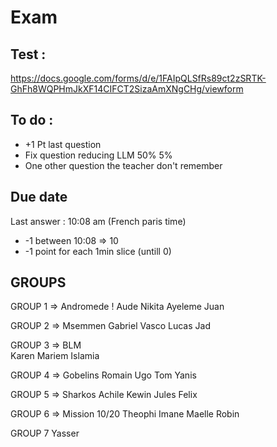 # Exam 

## Test : 
https://docs.google.com/forms/d/e/1FAIpQLSfRs89ct2zSRTK-GhFh8WQPHmJkXF14CIFCT2SizaAmXNgCHg/viewform

## To do : 
- +1 Pt last question
- Fix question reducing LLM 50% 5%
- One other question the teacher don't remember


## Due date 
Last answer : 10:08 am (French paris time)
* -1 between 10:08 => 10
* -1 point for each 1min slice (untill 0)

## GROUPS

GROUP 1 => Andromede ! 
Aude 
Nikita
Ayeleme
Juan

GROUP 2 => Msemmen
Gabriel
Vasco 
Lucas 
Jad

GROUP 3 => BLM  
Karen
Mariem
Islamia


GROUP 4 => Gobelins
Romain 
Ugo
Tom
Yanis


GROUP 5 => Sharkos
Achile 
Kewin
Jules
Felix


GROUP 6 => Mission 10/20
Theophi
Imane
Maelle
Robin

GROUP 7
Yasser
